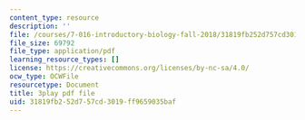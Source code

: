 ```yaml
---
content_type: resource
description: ''
file: /courses/7-016-introductory-biology-fall-2018/31819fb252d757cd3019ff9659035baf_oOya3cFmAMc.pdf
file_size: 69792
file_type: application/pdf
learning_resource_types: []
license: https://creativecommons.org/licenses/by-nc-sa/4.0/
ocw_type: OCWFile
resourcetype: Document
title: 3play pdf file
uid: 31819fb2-52d7-57cd-3019-ff9659035baf
---
```

